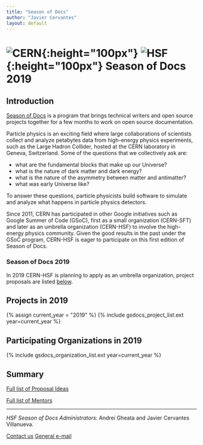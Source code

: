 ```yaml
---
title: "Season of Docs"
author: "Javier Cervantes"
layout: default
---
```


# ![CERN](/images/CERN-logo.jpg){:height="100px"} ![HSF](/images/hsf_logo_angled.png){:height="100px"} Season of Docs 2019

## Introduction

[Season of Docs](https://developers.google.com/season-of-docs/) is a program that brings technical writers and open source projects together for a few months to work on open source documentation.

Particle physics is an exciting field where large collaborations of scientists collect
and analyze petabytes data from high-energy physics experiments, such as the Large Hadron Collider,
hosted at the CERN laboratory in Geneva, Switzerland.
Some of the questions that we collectively ask are:

- what are the fundamental blocks that make up our Universe?
- what is the nature of dark matter and dark energy?
- what is the nature of the asymmetry between matter and antimatter?
- what was early Universe like?

To answer these questions, particle physicists build software to simulate and analyze what happens in particle physics detectors.

Since 2011, CERN has participated in other Google initiatives such as Google Summer of Code (GSoC), first as a small organization (CERN-SFT) and later as an umbrella organization (CERN-HSF) to involve the high-energy physics community. Given the good results in the past under the GSoC program, CERN-HSF is eager to participate on this first edition of Season of Docs.


### Season of Docs 2019

In 2019 CERN-HSF is planning to apply as an umbrella organization, project proposals are listed [below](#projects-in-2019).


## Projects in 2019

{% assign current_year = "2019" %}
{% include gsdocs_project_list.ext year=current_year %}

## Participating Organizations in 2019

{% include gsdocs_organization_list.ext year=current_year %}

## Summary

[Full list of Proposal Ideas](/gsdocs/2019/summary.html)

[Full list of Mentors](/gsdocs/2019/mentors.html)

---

*HSF Season of Docs Administrators*: Andrei Gheata and Javier Cervantes Villanueva.

[Contact us](mailto:hsf-gsdocs-admin@googlegroups.com)
[General e-mail](mailto:hep-software-foundation-google-summer-of-code@googlegroups.com)
